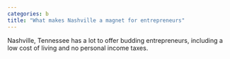 ```yaml
---
categories: b
title: "What makes Nashville a magnet for entrepreneurs"
---
```

Nashville, Tennessee has a lot to offer budding entrepreneurs, including a low cost of living and no personal income taxes.